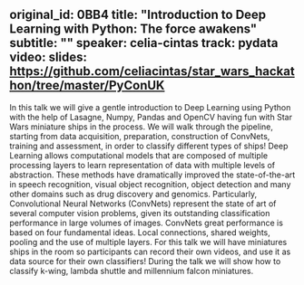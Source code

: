 original_id: 0BB4
title: "Introduction to Deep Learning with Python: The force awakens"
subtitle: ""
speaker: celia-cintas
track: pydata
video:
slides: https://github.com/celiacintas/star_wars_hackathon/tree/master/PyConUK
---
In this talk we will give a gentle introduction to Deep Learning using Python with the help of Lasagne, Numpy, Pandas and OpenCV having fun with Star Wars miniature ships in the process. We will walk through the pipeline, starting from data acquisition, preparation, construction of ConvNets, training and assessment, in order to classify different types of ships! Deep Learning allows computational models that are composed of multiple processing layers to learn representation of data with multiple levels of abstraction. These methods have dramatically improved the state-of-the-art in speech recognition, visual object recognition, object detection and many other domains such as drug discovery and genomics. Particularly, Convolutional Neural Networks (ConvNets) represent the state of art of several computer vision problems, given its outstanding classification performance in large volumes of images. ConvNets great performance is based on four fundamental ideas. Local connections, shared weights, pooling and the use of multiple layers. For this talk we will have miniatures ships in the room so participants can record their own videos, and use it as data source for their own classifiers! During the talk we will show how to classify k-wing, lambda shuttle and millennium falcon miniatures.
